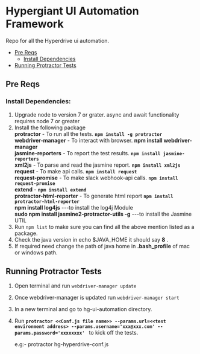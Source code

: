 # Hypergiant UI Automation Framework
Repo for all the Hyperdrive ui automation. <br>
- [Pre Reqs](#pre-reqs)<br>
    - [Install Dependencies](#install-dependencies)<br>
- [Running Protractor Tests](#running-protractor-tests)<br>

## Pre Reqs <br>
### Install Dependencies:
1. Upgrade node to version 7 or grater. async and await functionality requires node 7 or greater<br>
2. Install the following package <br>
    **protractor** - To run all the tests. **```npm install -g protractor```**<br>
    **webdriver-manager** - To interact with browser. **npm install webdriver-manager**<br>
    **jasmine-reporters** - To report the test results. **```npm install jasmine-reporters```**<br>
    **xml2js** - To parse and read the jasmine report. **```npm install xml2js```** <br>
    **request** - To make api calls. **```npm install request```**<br>
    **request-promise** - To make slack webhook-api calls. **```npm install request-promise```**<br>
    **extend** - **```npm install extend```**<br>
    **protractor-html-reporter** - To generate html report **```npm install protractor-html-reporter```**<br>
    **npm install log4js** ---to install the log4j Module<br>
    **sudo npm install jasmine2-protractor-utils -g** ---to install the Jasmine UTIL<br>
3. Run ```npm list``` to make sure you can find all the above mention listed as a package. <br>
4. Check the java version in echo $JAVA_HOME it should say **8** .<br>
5. If required need change the path of java home in **.bash_profile** of mac or windows path.<br>

## Running Protractor Tests
1. Open terminal and run ```webdriver-manager update```<br>  
2. Once webdriver-manager is updated run ```webdriver-manager start```<br>
3. In a new terminal and go to hg-ui-automation directory.<br>
5. Run **```protractor <<Conf.js file name>> --params.url=<<test environment address> --params.username='xxx@xxx.com' --params.password='xxxxxxxx' ```** to kick off the tests.<br>

   e.g:- protractor hg-hyperdrive-conf.js

